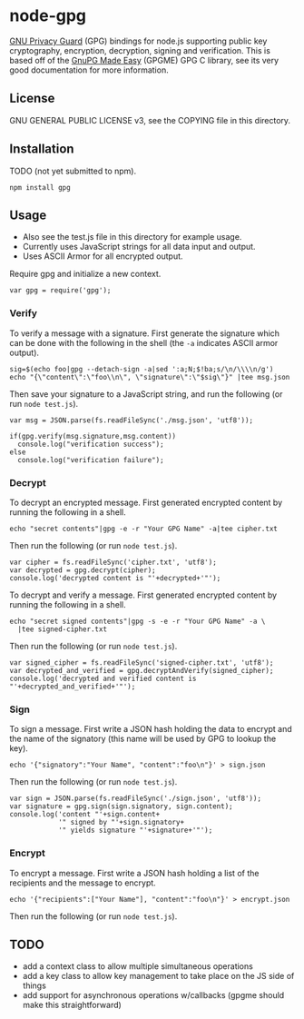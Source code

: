 node-gpg
========

[GNU Privacy Guard](www.gnuph.org) (GPG) bindings for node.js
supporting public key cryptography, encryption, decryption, signing
and verification.  This is based off of the
[GnuPG Made Easy](www.gnupg.org/gpgme.htlm) (GPGME) GPG C library, see
its very good documentation for more information.

License
-------

GNU GENERAL PUBLIC LICENSE v3, see the COPYING file in this directory.

Installation
------------

TODO (not yet submitted to npm).

    npm install gpg

Usage
-----

* Also see the test.js file in this directory for example usage.
* Currently uses JavaScript strings for all data input and output.
* Uses ASCII Armor for all encrypted output.

Require gpg and initialize a new context.

    var gpg = require('gpg');

### Verify
To verify a message with a signature.  First generate the signature
which can be done with the following in the shell (the `-a` indicates
ASCII armor output).

    sig=$(echo foo|gpg --detach-sign -a|sed ':a;N;$!ba;s/\n/\\\\n/g')
    echo "{\"content\":\"foo\\n\", \"signature\":\"$sig\"}" |tee msg.json

Then save your signature to a JavaScript string, and run the
following (or run `node test.js`).

    var msg = JSON.parse(fs.readFileSync('./msg.json', 'utf8'));

    if(gpg.verify(msg.signature,msg.content))
      console.log("verification success");
    else
      console.log("verification failure");

### Decrypt
To decrypt an encrypted message.  First generated encrypted content by
running the following in a shell.

    echo "secret contents"|gpg -e -r "Your GPG Name" -a|tee cipher.txt

Then run the following (or run `node test.js`).

    var cipher = fs.readFileSync('cipher.txt', 'utf8');
    var decrypted = gpg.decrypt(cipher);
    console.log('decrypted content is "'+decrypted+'"');

To decrypt and verify a message.  First generated encrypted content by
running the following in a shell.

    echo "secret signed contents"|gpg -s -e -r "Your GPG Name" -a \
      |tee signed-cipher.txt
    
Then run the following (or run `node test.js`).

    var signed_cipher = fs.readFileSync('signed-cipher.txt', 'utf8');
    var decrypted_and_verified = gpg.decryptAndVerify(signed_cipher);
    console.log('decrypted and verified content is "'+decrypted_and_verified+'"');

### Sign
To sign a message.  First write a JSON hash holding the data to
encrypt and the name of the signatory (this name will be used by GPG
to lookup the key).

    echo '{"signatory":"Your Name", "content":"foo\n"}' > sign.json

Then run the following (or run `node test.js`).

    var sign = JSON.parse(fs.readFileSync('./sign.json', 'utf8'));
    var signature = gpg.sign(sign.signatory, sign.content);
    console.log('content "'+sign.content+
                '" signed by "'+sign.signatory+
                '" yields signature "'+signature+'"');

### Encrypt
To encrypt a message.  First write a JSON hash holding a list of the
recipients and the message to encrypt.

    echo '{"recipients":["Your Name"], "content":"foo\n"}' > encrypt.json

Then run the following (or run `node test.js`).

TODO
----
* add a context class to allow multiple simultaneous operations
* add a key class to allow key management to take place on the JS side
  of things
* add support for asynchronous operations w/callbacks (gpgme should
  make this straightforward)

